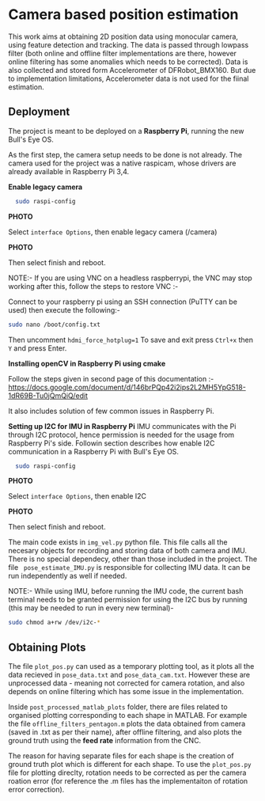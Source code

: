 
# Camera based position estimation 

This work aims at obtaining 2D position data using monocular camera, using feature detection and tracking. The data is passed through lowpass filter (both online and offline filter implementations are there, however online filtering has some anomalies which needs to be corrected). Data is also collected and stored form Accelerometer of DFRobot_BMX160. But due to implementation limitations, Accelerometer data is not used for the fiinal estimation.




## Deployment

The project is meant to be deployed on a **Raspberry Pi**, running the new Bull's Eye OS.

As the first step, the camera setup needs to be done is not already. The camera used for the project was a native raspicam, whose drivers are already available in Raspberry Pi 3,4. 

**Enable legacy camera**
```bash
  sudo raspi-config
```
**PHOTO**

Select `interface Options`, then enable legacy camera (/camera)

**PHOTO**

Then select finish and reboot.

NOTE:- If you are using VNC on a headless raspberrypi, the VNC may stop working after this, follow the steps to restore VNC :-

Connect to your raspberry pi using an SSH connection (PuTTY can be used) then execute the following:-
```bash
sudo nano /boot/config.txt
```
Then uncomment `hdmi_force_hotplug=1`
To save and exit press `Ctrl+x` then `Y` and press Enter.

**Installing openCV in Raspberry Pi using cmake**

Follow the steps given in second page of this documentation :-
https://docs.google.com/document/d/146brPQp42i2ips2L2MH5YpG518-1dR69B-Tu0jQmQiQ/edit

It also includes solution of few common issues in Raspberry Pi.


**Setting up I2C for IMU in Raspberry Pi**
IMU communicates with the Pi through I2C protocol, hence permission is needed for the usage from Raspberry Pi's side. Followin section describes how enable I2C communication in a Raspberry Pi with Bull's Eye OS.

```bash
  sudo raspi-config
```

**PHOTO**

Select `interface Options`, then enable I2C

**PHOTO**

Then select finish and reboot.

The main code exists in `img_vel.py` python file. This file calls all the necesary objects for recording and storing data of both camera and IMU. There is no special dependecy, other than those included in the project. The file ` pose_estimate_IMU.py` is responsible for collecting IMU data. It can be run independently as well if needed.

NOTE:- While using IMU, before running the IMU code, the current bash terminal needs to be granted permission for using the I2C bus by running (this may be needed to run in every new terminal)-
```bash
sudo chmod a+rw /dev/i2c-*

```






## Obtaining Plots

The file `plot_pos.py` can used as a temporary plotting tool, as it plots all the data recieved in `pose_data.txt` and `pose_data_cam.txt`. However these are unprocessed data - meaning not corrected for camera rotation, and also depends on online filtering which has some issue in the implementation.

Inside `post_processed_matlab_plots` folder, there are files related to organised plotting corresponding to each shape in MATLAB. For example the file `offline_filters_pentagon.m` plots the data obtained from camera (saved in .txt as per their name), after offline filtering, and also plots the ground truth using the **feed rate** information from the CNC.

The reason for having separate files for each shape is the creation of ground truth plot which is different for each shape. To use the `plot_pos.py` file for plotting direclty, rotation needs to be corrected as per the camera roation error (for reference the .m files has the implementaiton of rotation error correction).